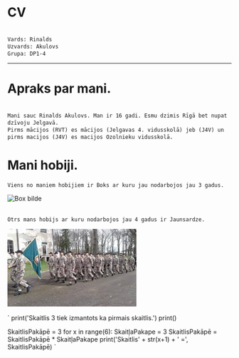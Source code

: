 # CV
```

Vards: Rinalds
Uzvards: Akulovs
Grupa: DP1-4

```
---
# Apraks par mani.
```

Mani sauc Rinalds Akulovs. Man ir 16 gadi. Esmu dzimis Rīgā bet nupat dzīvoju Jelgavā.
Pirms mācijos (RVT) es mācijos (Jelgavas 4. vidusskolā) jeb (J4V) un pirms macijos (J4V) es macijos Ozolnieku vidusskolā.

```
# Mani hobiji.

```
Viens no maniem hobijiem ir Boks ar kuru jau nodarbojos jau 3 gadus.
```
![Box bilde](https://www.google.com/url?sa=i&url=https%3A%2F%2Fallegro.pl%2Fartykul%2Fco-jest-potrzebne-by-uprawiac-boks-56567&psig=AOvVaw1Xo7vCtlJMFcgO77bGtFxU&ust=1612347890077000&source=images&cd=vfe&ved=0CAIQjRxqFwoTCJjhl43-yu4CFQAAAAAdAAAAABAJ)

```

Otrs mans hobijs ar kuru nodarbojos jau 4 gadus ir Jaunsardze.

```
![Jaunsardzes bilde](jauns.jpg)

`
print('Skaitlis 3 tiek izmantots ka pirmais skaitlis.')
print()

SkaitlisPakāpē = 3 
for x in range(6): 
   SkaitļaPakape = 3 
   SkaitlisPakāpē = SkaitlisPakāpē * SkaitļaPakape 
print('Skaitlis' + str(x+1) + ' =', SkaitlisPakāpē)
`